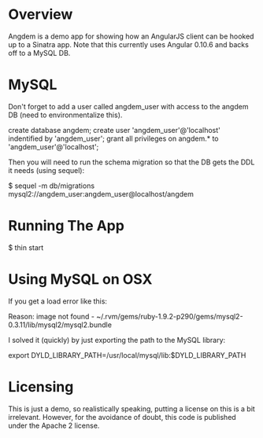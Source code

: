 # Overview

Angdem is a demo app for showing how an AngularJS client can be hooked up to a Sinatra app. Note that this currently uses Angular 0.10.6 and backs off to a MySQL DB.

# MySQL

Don't forget to add a user called angdem_user with access to the angdem DB (need to environmentalize this).

  create database angdem;
  create user 'angdem_user'@'localhost' indentified by 'angdem_user';
  grant all privileges on angdem.* to 'angdem_user'@'localhost';

Then you will need to run the schema migration so that the DB gets the DDL it needs (using sequel):

  $ sequel -m db/migrations mysql2://angdem_user:angdem_user@localhost/angdem 

# Running The App

  $ thin start

# Using MySQL on OSX

If you get a load error like this:

   Reason: image not found - ~/.rvm/gems/ruby-1.9.2-p290/gems/mysql2-0.3.11/lib/mysql2/mysql2.bundle

I solved it (quickly) by just exporting the path to the MySQL library:

export DYLD_LIBRARY_PATH=/usr/local/mysql/lib:$DYLD_LIBRARY_PATH
  
# Licensing

This is just a demo, so realistically speaking, putting a license on this is a bit irrelevant. However, for the avoidance of doubt, this code is published under the Apache 2 license.